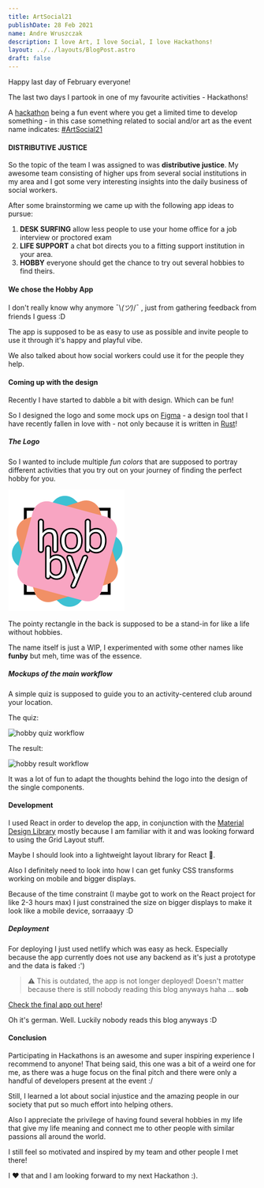 ```yaml
---
title: ArtSocial21
publishDate: 28 Feb 2021
name: Andre Wruszczak
description: I love Art, I love Social, I love Hackathons!
layout: ../../layouts/BlogPost.astro
draft: false 
---
```


Happy last day of February everyone!

The last two days I partook in one of my favourite activities - Hackathons!

A [hackathon](https://en.wikipedia.org/wiki/Hackathon) being a fun event where you get a limited time to develop
something - in this case something related to social and/or art as the event name indicates:
 [#ArtSocial21](https://artsocial21.org/)

#### DISTRIBUTIVE JUSTICE

So the topic of the team I was assigned to was **distributive justice**.
My awesome team consisting of higher ups from several social institutions in my area and I got some very interesting
insights into the daily business of social workers.

After some brainstorming we came up with the following app ideas to pursue:
1. **DESK SURFING** allow less people to use your home office for a job interview or proctored exam
2. **LIFE SUPPORT** a chat bot directs you to a fitting support institution in your area.
3. **HOBBY** everyone should get the chance to try out several hobbies to find theirs.

#### We chose the Hobby App

I don't really know why anymore ¯\\_(ツ)_/¯ , just from gathering feedback from friends I guess :D

The app is supposed to be as easy to use as possible and invite people to use it through it's happy and playful vibe.

We also talked about how social workers could use it for the people they help.

#### Coming up with the design

Recently I have started to dabble a bit with design. Which can be fun!

So I designed the logo and some mock ups on [Figma](https://www.figma.com/) - a design tool that I have
recently fallen in love with - not only because it is written in [Rust](https://www.figma.com/blog/rust-in-production-at-figma/)!

##### The Logo

So I wanted to include multiple *fun colors* that are supposed to portray different activities that you try out on
your journey of finding the perfect hobby for you.

![hobby logo](/assets/blog/artsocialhackathon/hobbyLogo.png)

The pointy rectangle in the back is supposed to be a stand-in for like a life without hobbies.

The name itself is just a WIP, I experimented with some other names like **funby** but meh, time was of the essence.

##### Mockups of the main workflow

A simple quiz is supposed to guide you to an activity-centered club around your location.

The quiz: 

![hobby quiz workflow](/assets/blog/artsocialhackathon/hobbyWorkflowQuiz.png)

The result: 

![hobby result workflow](/assets/blog/artsocialhackathon/hobbyWorkflowResults.png)



It was a lot of fun to adapt the thoughts behind the logo into the design of the single components.

#### Development

I used React in order to develop the app, in conjunction with the [Material Design Library](https://material-ui.com/)
mostly because I am familiar with it and was looking forward to using the Grid Layout stuff.

Maybe I should look into a lightweight layout library for React 🤔.

Also I definitely need to look into how I can get funky CSS transforms working on mobile and bigger displays.

Because of the time constraint (I maybe got to work on the React project for like 2-3 hours max) I just constrained
the size on bigger displays to make it look like a mobile device, sorraaayy :D

##### Deployment

For deploying I just used netlify which was easy as heck.
Especially because the app currently does not use any backend as it's just a prototype and the data is faked :')

> ⚠️ This is outdated, the app is not longer deployed!
> Doesn't matter because there is still nobody reading this blog anyways haha ... **sob**

[Check the final app out here](https://eloquent-yalow-693b2c.netlify.app)!

Oh it's german. Well. Luckily nobody reads this blog anyways :D

#### Conclusion

Participating in Hackathons is an awesome and super inspiring experience I recommend to anyone!
That being said, this one was a bit of a weird one for me, as there was a huge focus on the final pitch and there
were only a handful of developers present at the event :/

Still, I learned a lot about social injustice and the amazing people in our society that put so much effort into
helping others.

Also I appreciate the privilege of having found several hobbies in my life that give my life meaning and connect
me to other people with similar passions all around the world.

I still feel so motivated and inspired by my team and other people I met there!

I ❤ that and I am looking forward to my next Hackathon :).
